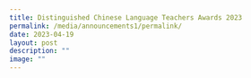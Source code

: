 ```yaml
---
title: Distinguished Chinese Language Teachers Awards 2023
permalink: /media/announcements1/permalink/
date: 2023-04-19
layout: post
description: ""
image: ""
---
```

